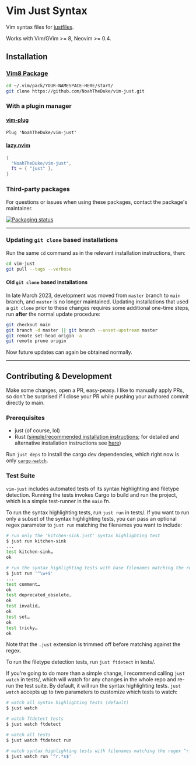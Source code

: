 # Vim Just Syntax

Vim syntax files for [justfiles](https://github.com/casey/just).

Works with Vim/GVim >= 8, Neovim >= 0.4.

## Installation

### [Vim8 Package](https://vimhelp.org/repeat.txt.html#packages)

```bash
cd ~/.vim/pack/YOUR-NAMESPACE-HERE/start/
git clone https://github.com/NoahTheDuke/vim-just.git
```

### With a plugin manager

#### [vim-plug](https://github.com/junegunn/vim-plug)

```vim
Plug 'NoahTheDuke/vim-just'
```

#### [lazy.nvim](https://github.com/folke/lazy.nvim)

```lua
{
  "NoahTheDuke/vim-just",
  ft = { "just" },
}
```

### Third-party packages

For questions or issues when using these packages, contact the package's maintainer.

[![Packaging status](https://repology.org/badge/vertical-allrepos/vim:vim-just.svg)](https://repology.org/project/vim:vim-just/versions)

----------

### Updating `git clone` based installations

Run the same `cd` command as in the relevant installation instructions, then:

```bash
cd vim-just
git pull --tags --verbose
```

#### Old `git clone` based installations

In late March 2023, development was moved from `master` branch to `main` branch, and `master` is no longer maintained.  Updating installations that used a `git clone` prior to these changes requires some additional one-time steps, run **after** the normal update procedure:

```bash
git checkout main
git branch -d master || git branch --unset-upstream master
git remote set-head origin -a
git remote prune origin
```

Now future updates can again be obtained normally.

----------

## Contributing & Development

Make some changes, open a PR, easy-peasy. I like to manually apply PRs, so don't be
surprised if I close your PR while pushing your authored commit directly to main.

### Prerequisites

* just (of course, lol)
* Rust ([simple/recommended installation instructions](https://www.rust-lang.org/tools/install); for detailed and alternative installation instructions see [here](https://forge.rust-lang.org/infra/other-installation-methods.html))

Run `just deps` to install the cargo dev dependencies, which right now is only
[`cargo-watch`](https://crates.io/crates/cargo-watch).

### Test Suite

`vim-just` includes automated tests of its syntax highlighting and filetype detection.
Running the tests invokes Cargo to build and run the project, which
is a simple test-runner in the `main` fn.

To run the syntax highlighting tests, run `just run` in tests/.
If you want to run only a subset of the syntax highlighting tests,
you can pass an optional regex parameter to `just run` matching the filenames you want to include:

```bash
# run only the 'kitchen-sink.just' syntax highlighting test
$ just run kitchen-sink
...
test kitchen-sink…
ok

# run the syntax highlighting tests with base filenames matching the regex ^\w+$
$ just run '^\w+$'
...
test comment…
ok
test deprecated_obsolete…
ok
test invalid…
ok
test set…
ok
test tricky…
ok
```

Note that the `.just` extension is trimmed off before matching against the regex.

To run the filetype detection tests, run `just ftdetect` in tests/.

If you're going to do more than a simple change, I recommend calling `just watch` in tests/,
which will watch for any changes in the whole repo and re-run the test suite.
By default, it will run the syntax highlighting tests.
`just watch` accepts up to two parameters to customize which tests to watch:

```bash
# watch all syntax highlighting tests (default)
$ just watch

# watch ftdetect tests
$ just watch ftdetect

# watch all tests
$ just watch ftdetect run

# watch syntax highlighting tests with filenames matching the regex ^r.*s$
$ just watch run '^r.*s$'
```
